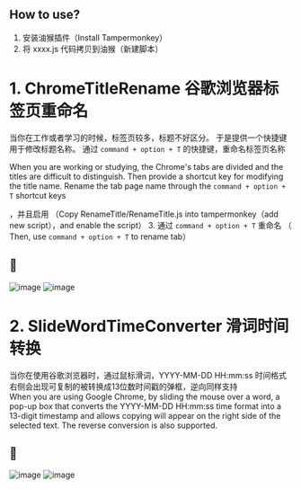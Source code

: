 ## How to use? 

1. 安装油猴插件（Install Tampermonkey）
2. 将 xxxx.js 代码拷贝到油猴（新建脚本）

# 1. ChromeTitleRename 谷歌浏览器标签页重命名  

当你在工作或者学习的时候，标签页较多，标题不好区分。
于是提供一个快捷键用于修改标题名称。 通过 ```command + option + T``` 的快捷键，重命名标签页名称

When you are working or studying, the Chrome's tabs are divided and the titles are difficult to distinguish.
Then provide a shortcut key for modifying the title name. Rename the tab page name through the ```command + option + T``` shortcut keys

，并且启用  （Copy RenameTitle/RenameTitle.js into tampermonkey（add new script），and enable the script）
3. 通过  ```command + option + T``` 重命名  （ Then, use ```command + option + T``` to rename tab）  

## 🍬
![image](https://github.com/Cocowwy/RenameTitle/assets/63331147/720315ce-2e35-4878-9bee-3c0bb5362323)
![image](https://github.com/Cocowwy/RenameTitle/assets/63331147/c3228e71-143e-4b21-bb97-b29dd55f59a0)

  

# 2. SlideWordTimeConverter 滑词时间转换 

当你在使用谷歌浏览器时，通过鼠标滑词，YYYY-MM-DD HH:mm:ss 时间格式右侧会出现可复制的被转换成13位数时间戳的弹框，逆向同样支持   
When you are using Google Chrome, by sliding the mouse over a word, a pop-up box that converts the YYYY-MM-DD HH:mm:ss time format into a 13-digit timestamp and allows copying will appear on the right side of the selected text. The reverse conversion is also supported.


## 🍬
![image](https://github.com/user-attachments/assets/95fc3016-8d02-4dd1-95d0-2f187e1370b1)
![image](https://github.com/user-attachments/assets/598b557b-991a-400f-8a95-9550fcd7f1f0)


